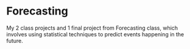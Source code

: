 # Forecasting
My 2 class projects and 1 final project from Forecasting class, which involves using statistical techniques to predict events happening in the future.
